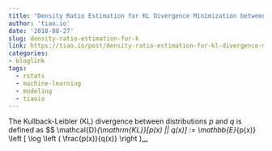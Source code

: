 ```yaml
---
title: "Density Ratio Estimation for KL Divergence Minimization between Implicit Distributions"
author: 'tiao.io'
date: '2018-08-27'
slug: density-ratio-estimation-for-k
link: https://tiao.io/post/density-ratio-estimation-for-kl-divergence-minimization-between-implicit-distributions/
categories:
- bloglink
tags:
  - rstats
  - machine-learning
  - modeling
  - tiaoio
---
```


The Kullback-Leibler (KL) divergence between distributions $p$ and $q$ is defined as $$ \mathcal{D}_{\mathrm{KL}}[p(x) || q(x)] := \mathbb{E}_{p(x)} \left [ \log \left ( \frac{p(x)}{q(x)} \right )[... <i class="fas fa-external-link-alt"></i>](https://tiao.io/post/density-ratio-estimation-for-kl-divergence-minimization-between-implicit-distributions/)

